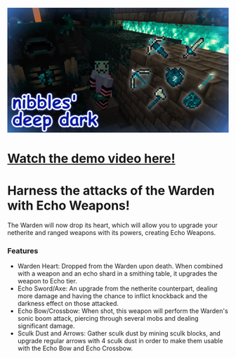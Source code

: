 ![a warden and a nibbl_z, with all the items that the mod adds arranged on the right](https://github.com/Nibbl-z/NibblesDeepDark/blob/main/extra/thumbnail.png?raw=true)

# [Watch the demo video here!](https://www.youtube.com/watch?v=ZecwYSu0938)

# Harness the attacks of the Warden with Echo Weapons!

The Warden will now drop its heart, which will allow you to upgrade your netherite and ranged weapons with its powers, creating Echo Weapons.

### Features

- Warden Heart: Dropped from the Warden upon death. When combined with a weapon and an echo shard in a smithing table, it upgrades the weapon to Echo tier.
- Echo Sword/Axe: An upgrade from the netherite counterpart, dealing more damage and having the chance to inflict knockback and the darkness effect on those attacked.
- Echo Bow/Crossbow: When shot, this weapon will perform the Warden's sonic boom attack, piercing through several mobs and dealing significant damage.
- Sculk Dust and Arrows: Gather sculk dust by mining sculk blocks, and upgrade regular arrows with 4 sculk dust in order to make them usable with the Echo Bow and Echo Crossbow.
